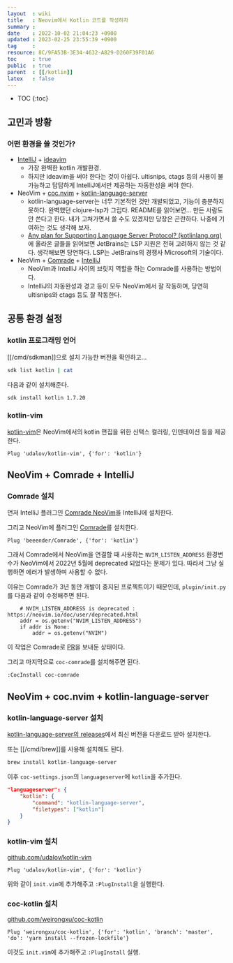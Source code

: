 ```yaml
---
layout  : wiki
title   : Neovim에서 Kotlin 코드를 작성하자
summary : 
date    : 2022-10-02 21:04:23 +0900
updated : 2023-02-25 23:55:39 +0900
tag     : 
resource: 8C/9FA53B-3E34-4632-A829-D260F39F01A6
toc     : true
public  : true
parent  : [[/kotlin]]
latex   : false
---
```

* TOC
{:toc}

## 고민과 방황

### 어떤 환경을 쓸 것인가?

- [IntelliJ]( https://www.jetbrains.com/ko-kr/idea/download/ ) + [ideavim]( https://github.com/JetBrains/ideavim )
    - 가장 완벽한 kotlin 개발환경.
    - 하지만 ideavim을 써야 한다는 것이 아쉽다. ultisnips, ctags 등의 사용이 불가능하고 답답하게 IntelliJ에서만 제공하는 자동완성을 써야 한다.
- NeoVim + [coc.nvim]( https://github.com/neoclide/coc.nvim ) + [kotlin-language-server]( https://github.com/fwcd/kotlin-language-server )
    - kotlin-language-server는 너무 기본적인 것만 개발되었고, 기능이 충분하지 못하다. 완벽했던 clojure-lsp가 그립다. README를 읽어보면... 만든 사람도 안 쓴다고 한다. 내가 고쳐가면서 쓸 수도 있겠지만 당장은 곤란하다. 나중에 기여하는 것도 생각해 보자.
    - [Any plan for Supporting Language Server Protocol? (kotlinlang.org)]( https://discuss.kotlinlang.org/t/any-plan-for-supporting-language-server-protocol/2471 )에 올라온 글들을 읽어보면 JetBrains는 LSP 지원은 전혀 고려하지 않는 것 같다. 생각해보면 당연하다. LSP는 JetBrains의 경쟁사 Microsoft의 기술이다.
- NeoVim + [Comrade]( https://github.com/beeender/Comrade ) + [IntelliJ]( https://www.jetbrains.com/ko-kr/idea/download/ )
    - NeoVim과 IntelliJ 사이의 브릿지 역할을 하는 Comrade를 사용하는 방법이다.
    - IntelliJ의 자동완성과 경고 등이 모두 NeoVim에서 잘 작동하며, 당연히 ultisnips와 ctags 등도 잘 작동한다.

## 공통 환경 설정
### kotlin 프로그래밍 언어

[[/cmd/sdkman]]으로 설치 가능한 버전을 확인하고...

```bash
sdk list kotlin | cat
```

다음과 같이 설치해준다.

```bash
sdk install kotlin 1.7.20
```

### kotlin-vim

[kotlin-vim]( https://github.com/udalov/kotlin-vim )은 NeoVim에서의 kotlin 편집을 위한 신택스 컬러링, 인덴테이션 등을 제공한다.

```viml
Plug 'udalov/kotlin-vim', {'for': 'kotlin'}
```

## NeoVim + Comrade + IntelliJ

### Comrade 설치

먼저 IntelliJ 플러그인 [Comrade NeoVim](https://plugins.jetbrains.com/plugin/12153-comrade-neovim )을 IntelliJ에 설치한다.

그리고 NeoVim에 플러그인 [Comrade]( https://github.com/beeender/Comrade )를 설치한다.

```viml
Plug 'beeender/Comrade', {'for': 'kotlin'}
```

그래서 Comrade에서 NeoVim을 연결할 때 사용하는 `NVIM_LISTEN_ADDRESS` 환경변수가 NeoVim에서 2022년 5월에 deprecated 되었다는 문제가 있다.
따라서 그냥 실행하면 에러가 발생하며 사용할 수 없다.

이유는 Comrade가 3년 동안 개발이 중지된 프로젝트이기 때문인데, `plugin/init.py`를 다음과 같이 수정해주면 된다.

```python3
    # NVIM_LISTEN_ADDRESS is deprecated : https://neovim.io/doc/user/deprecated.html
    addr = os.getenv("NVIM_LISTEN_ADDRESS")
    if addr is None:
        addr = os.getenv("NVIM")
```

이 작업은 Comrade로 [PR](https://github.com/beeender/Comrade/pull/33 )을 보내둔 상태이다.

그리고 마지막으로 `coc-comrade`를 설치해주면 된다.

```viml
:CocInstall coc-comrade
```

## NeoVim + coc.nvim + kotlin-language-server

### kotlin-language-server 설치

[kotlin-language-server의 releases]( https://github.com/fwcd/kotlin-language-server/releases )에서 최신 버전을 다운로드 받아 설치한다.

또는 [[/cmd/brew]]를 사용해 설치해도 된다.

```bash
brew install kotlin-language-server
```

이후 `coc-settings.json`의 `languageserver`에 `kotlin`을 추가한다.

```json
"languageserver": {
    "kotlin": {
        "command": "kotlin-language-server",
        "filetypes": ["kotlin"]
    }
}
```

### kotlin-vim 설치

[github.com/udalov/kotlin-vim]( https://github.com/udalov/kotlin-vim )

```viml
Plug 'udalov/kotlin-vim', {'for': 'kotlin'}
```

위와 같이 `init.vim`에 추가해주고 `:PlugInstall`을 실행한다.

### coc-kotlin 설치

[github.com/weirongxu/coc-kotlin]( https://github.com/weirongxu/coc-kotlin )

```viml
Plug 'weirongxu/coc-kotlin', {'for': 'kotlin', 'branch': 'master', 'do': 'yarn install --frozen-lockfile'}
```

이것도 `init.vim`에 추가해주고 `:PlugInstall` 실행.

